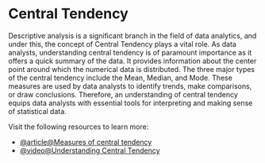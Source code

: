 # Central Tendency 

Descriptive analysis is a significant branch in the field of data analytics, and under this, the concept of Central Tendency plays a vital role. As data analysts, understanding central tendency is of paramount importance as it offers a quick summary of the data. It provides information about the center point around which the numerical data is distributed. The three major types of the central tendency include the Mean, Median, and Mode. These measures are used by data analysts to identify trends, make comparisons, or draw conclusions. Therefore, an understanding of central tendency equips data analysts with essential tools for interpreting and making sense of statistical data.

Visit the following resources to learn more:

- [@article@Measures of central tendency](https://www.abs.gov.au/statistics/understanding-statistics/statistical-terms-and-concepts/measures-central-tendency)
- [@video@Understanding Central Tendency](https://www.youtube.com/watch?v=n_sSVhHBdj4)